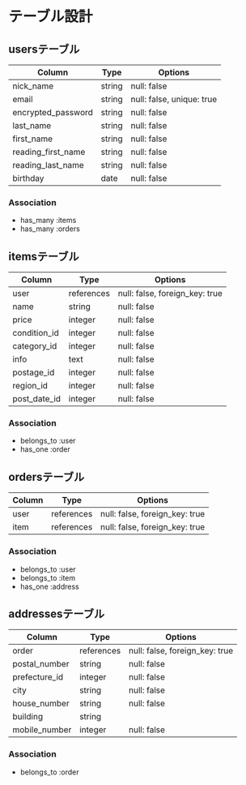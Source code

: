 # テーブル設計

## usersテーブル

| Column             | Type    | Options                   |
| ------------------ | ------- | ------------------------- |
| nick_name          | string  | null: false               |
| email              | string  | null: false, unique: true |
| encrypted_password | string  | null: false               |
| last_name          | string  | null: false               |
| first_name         | string  | null: false               |
| reading_first_name | string  | null: false               |
| reading_last_name  | string  | null: false               |
| birthday           | date    | null: false               |

### Association

- has_many :items
- has_many :orders


## itemsテーブル

| Column       | Type       | Options                        |
| ------------ | ---------- | ------------------------------ |
| user         | references | null: false, foreign_key: true |
| name         | string     | null: false                    |
| price        | integer    | null: false                    |
| condition_id | integer    | null: false                    |
| category_id  | integer    | null: false                    |
| info         | text       | null: false                    |
| postage_id   | integer    | null: false                    |
| region_id    | integer    | null: false                    |
| post_date_id | integer    | null: false                    |

### Association

- belongs_to :user
- has_one    :order


## ordersテーブル

| Column    | Type       | Options                        |
| --------- | ---------- | ------------------------------ |
| user      | references | null: false, foreign_key: true |
| item      | references | null: false, foreign_key: true |

### Association

- belongs_to :user
- belongs_to :item
- has_one    :address


## addressesテーブル

| Column        | Type       | Options                        |
| ------------- | ---------- | ------------------------------ |
| order         | references | null: false, foreign_key: true |
| postal_number | string     | null: false                    |
| prefecture_id | integer    | null: false                    |
| city          | string     | null: false                    |
| house_number  | string     | null: false                    |
| building      | string     |                                |
| mobile_number | integer    | null: false                    |

### Association

- belongs_to :order
